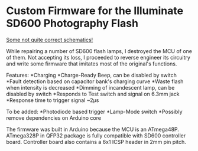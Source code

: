 # Custom Firmware for the Illuminate SD600 Photography Flash

[Some not quite correct schematics!](/schematics)

While repairing a number of SD600 flash lamps, I destroyed the MCU of one of them. Not accepting its loss, I proceeded to reverse engineer its circuitry and write some firmware that imitates most of the original's functions.

Features:
*Charging
*Charge-Ready Beep, can be disabled by switch
*Fault detection based on capacitor bank's charging curve
*Waste flash when intensity is decreased
*Dimming of incandescent lamp, can be disabled by switch
*Responds to Test switch and signal on 6.3mm jack
*Response time to trigger signal ~2µs

To be added:
*Photodiode based trigger
*Lamp-Mode switch
*Possibly remove dependencies on Arduino core

The firmware was built in Arduino because the MCU is an ATmega48P. ATmega328P in QFP32 package is fully compatible with SD600 controller board. Controller board also contains a 6x1 ICSP header in 2mm pin pitch.
